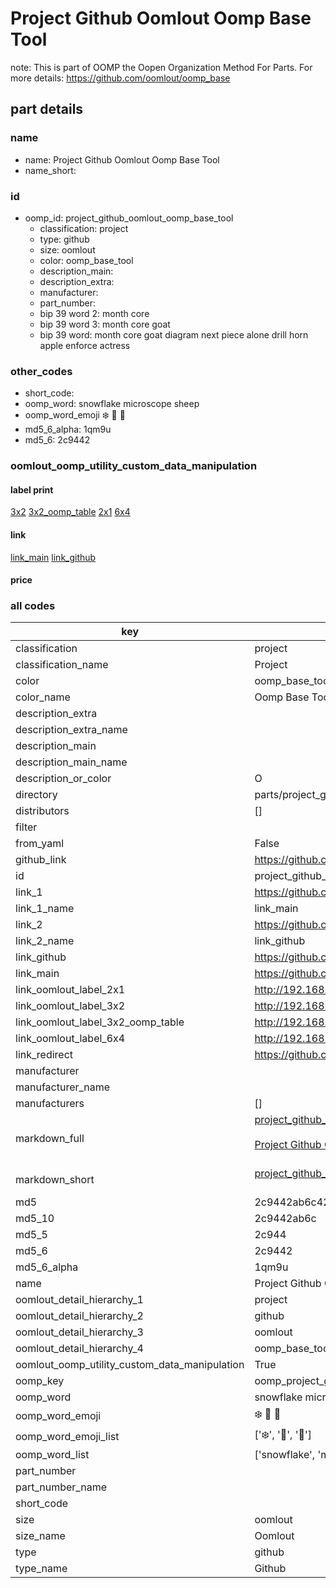 # Project Github Oomlout Oomp Base Tool  

note: This is part of OOMP the Oopen Organization Method For Parts. For more details: https://github.com/oomlout/oomp_base

##  part details
  







### name
* name: Project Github Oomlout Oomp Base Tool
* name_short: 
### id
* oomp_id: project_github_oomlout_oomp_base_tool
  * classification: project
  * type: github
  * size: oomlout
  * color: oomp_base_tool
  * description_main: 
  * description_extra: 
  * manufacturer: 
  * part_number: 
  * bip 39 word 2: month core
  * bip 39 word 3: month core goat
  * bip 39 word: month core goat diagram next piece alone drill horn apple enforce actress

### other_codes
* short_code: 
* oomp_word: snowflake microscope sheep
* oomp_word_emoji :snowflake: :microscope: :sheep:
* md5_6_alpha: 1qm9u
* md5_6: 2c9442






### oomlout_oomp_utility_custom_data_manipulation
#### label print
[3x2](http://192.168.1.245:1112/?label=oomp%201qm9u)
[3x2_oomp_table](http://192.168.1.108:1112/?label=oomp%201qm9u)
[2x1](http://192.168.1.242:1112/?label=oomp%201qm9u)
[6x4](http://192.168.1.55:1112/?label=oomp%201qm9u)    

#### link

[link_main](https://github.com/oomlout/oomlout_oomp_version_1_messy/tree/main/parts/project_github_oomlout_oomp_base_tool) [link_github](https://github.com/oomlout/oomlout_oomp_version_1_messy/tree/main/parts/project_github_oomlout_oomp_base_tool)                             

#### price







### all codes 
| key | value |  
| --- | --- |  
| classification | project |  
| classification_name | Project |  
| color | oomp_base_tool |  
| color_name | Oomp Base Tool |  
| description_extra |  |  
| description_extra_name |  |  
| description_main |  |  
| description_main_name |  |  
| description_or_color | O  |  
| directory | parts/project_github_oomlout_oomp_base_tool |  
| distributors | [] |  
| filter |  |  
| from_yaml | False |  
| github_link | https://github.com/oomlout/oomlout_oomp_part_src/tree/main/parts/project_github_oomlout_oomp_base_tool |  
| id | project_github_oomlout_oomp_base_tool |  
| link_1 | https://github.com/oomlout/oomlout_oomp_version_1_messy/tree/main/parts/project_github_oomlout_oomp_base_tool |  
| link_1_name | link_main |  
| link_2 | https://github.com/oomlout/oomlout_oomp_version_1_messy/tree/main/parts/project_github_oomlout_oomp_base_tool |  
| link_2_name | link_github |  
| link_github | https://github.com/oomlout/oomlout_oomp_version_1_messy/tree/main/parts/project_github_oomlout_oomp_base_tool |  
| link_main | https://github.com/oomlout/oomlout_oomp_version_1_messy/tree/main/parts/project_github_oomlout_oomp_base_tool |  
| link_oomlout_label_2x1 | http://192.168.1.242:1112/?label=oomp%201qm9u |  
| link_oomlout_label_3x2 | http://192.168.1.245:1112/?label=oomp%201qm9u |  
| link_oomlout_label_3x2_oomp_table | http://192.168.1.108:1112/?label=oomp%201qm9u |  
| link_oomlout_label_6x4 | http://192.168.1.55:1112/?label=oomp%201qm9u |  
| link_redirect | https://github.com/oomlout/oomlout_oomp_version_1_messy/tree/main/parts/project_github_oomlout_oomp_base_tool |  
| manufacturer |  |  
| manufacturer_name |  |  
| manufacturers | [] |  
| markdown_full | [project_github_oomlout_oomp_base_tool](none)<br>[](none)<br>[Project Github Oomlout Oomp Base Tool](none)<br><br> |  
| markdown_short | [project_github_oomlout_oomp_base_tool](none)<br><br> |  
| md5 | 2c9442ab6c42e0de91caa3cec80c147b |  
| md5_10 | 2c9442ab6c |  
| md5_5 | 2c944 |  
| md5_6 | 2c9442 |  
| md5_6_alpha | 1qm9u |  
| name | Project Github Oomlout Oomp Base Tool |  
| oomlout_detail_hierarchy_1 | project |  
| oomlout_detail_hierarchy_2 | github |  
| oomlout_detail_hierarchy_3 | oomlout |  
| oomlout_detail_hierarchy_4 | oomp_base_tool |  
| oomlout_oomp_utility_custom_data_manipulation | True |  
| oomp_key | oomp_project_github_oomlout_oomp_base_tool |  
| oomp_word | snowflake microscope sheep |  
| oomp_word_emoji | :snowflake: :microscope: :sheep: |  
| oomp_word_emoji_list | [':snowflake:', ':microscope:', ':sheep:'] |  
| oomp_word_list | ['snowflake', 'microscope', 'sheep'] |  
| part_number |  |  
| part_number_name |  |  
| short_code |  |  
| size | oomlout |  
| size_name | Oomlout |  
| type | github |  
| type_name | Github |  
